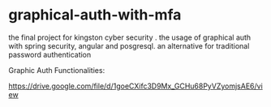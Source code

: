 # graphical-auth-with-mfa
the final project for kingston cyber security . the usage of graphical auth with spring security, angular and posgresql. an alternative for traditional password authentication

Graphic Auth Functionalities:

https://drive.google.com/file/d/1goeCXifc3D9Mx_GCHu68PyVZyomjsAE6/view
